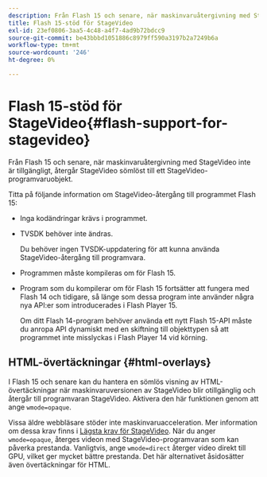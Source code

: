```yaml
---
description: Från Flash 15 och senare, när maskinvaruåtergivning med StageVideo inte är tillgängligt, återgår StageVideo sömlöst till ett StageVideo-programvaruobjekt.
title: Flash 15-stöd för StageVideo
exl-id: 23ef0806-3aa5-4c48-a4f7-4ad9b72bdcc9
source-git-commit: be43bbbd1051886c8979ff590a3197b2a7249b6a
workflow-type: tm+mt
source-wordcount: '246'
ht-degree: 0%

---
```


# Flash 15-stöd för StageVideo{#flash-support-for-stagevideo}

Från Flash 15 och senare, när maskinvaruåtergivning med StageVideo inte är tillgängligt, återgår StageVideo sömlöst till ett StageVideo-programvaruobjekt.

Titta på följande information om StageVideo-återgång till programmet Flash 15:

* Inga kodändringar krävs i programmet.
* TVSDK behöver inte ändras.

   Du behöver ingen TVSDK-uppdatering för att kunna använda StageVideo-återgång till programvara.
* Programmen måste kompileras om för Flash 15.
* Program som du kompilerar om för Flash 15 fortsätter att fungera med Flash 14 och tidigare, så länge som dessa program inte använder några nya API:er som introducerades i Flash Player 15.

   Om ditt Flash 14-program behöver använda ett nytt Flash 15-API måste du anropa API dynamiskt med en skiftning till objekttypen så att programmet inte misslyckas i Flash Player 14 vid körning.

## HTML-övertäckningar {#html-overlays}

I Flash 15 och senare kan du hantera en sömlös visning av HTML-övertäckningar när maskinvaruversionen av StageVideo blir otillgänglig och återgår till programvaran StageVideo. Aktivera den här funktionen genom att ange `wmode=opaque`.

Vissa äldre webbläsare stöder inte maskinvaruacceleration. Mer information om dessa krav finns i [Lägsta krav för StageVideo](../../../../../tvsdk-1.4-for-desktop-hls/c-psdk-dhls-1.4-introduction/overview-prod-audience-guide/requirements/stagevideo-capabilities/r-psdk-dhls-1.4-requirements-stage-video.md). När du anger `wmode=opaque`, återges videon med StageVideo-programvaran som kan påverka prestanda. Vanligtvis, ange `wmode=direct` återger video direkt till GPU, vilket ger mycket bättre prestanda. Det här alternativet åsidosätter även övertäckningar för HTML.

